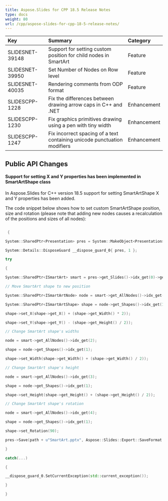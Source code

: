```yaml
---
title: Aspose.Slides for CPP 18.5 Release Notes
type: docs
weight: 80
url: /cpp/aspose-slides-for-cpp-18-5-release-notes/
---
```


|**Key**|**Summary**|**Category**|
| :- | :- | :- |
|SLIDESNET-39148|Support for setting custom position for child nodes in SmartArt|Feature|
|SLIDESNET-39950|Set Number of Nodes on Row level|Feature|
|SLIDESNET-40035|Rendering comments from ODP format|Feature|
|SLIDESCPP-1228|Fix the differences between drawing arrow caps in C++ and .NET|Enhancement|
|SLIDESCPP-1230|Fix graphics primitives drawing using a pen with tiny width|Enhancement|
|SLIDESCPP-1247|Fix incorrect spacing of a text containing unicode punctuation modifiers|Enhancement|
## **Public API Changes**

#### **Support for setting X and Y properties has been implemented in SmartArtShape class**
In Aspose.Slides for C++ version 18.5 support for setting SmartArtShape X and Y properties has been added.

The code snippet below shows how to set custom SmartArtShape position, size and rotation (please note that adding new nodes causes a recalculation of the positions and sizes of all nodes):

``` cpp

 {

System::SharedPtr<Presentation> pres = System::MakeObject<Presentation>();

System::Details::DisposeGuard __dispose_guard_0{ pres, 1 };

try

{

System::SharedPtr<ISmartArt> smart = pres->get_Slides()->idx_get(0)->get_Shapes()->AddSmartArt(20, 20, 600, 500, Aspose::Slides::SmartArt::SmartArtLayoutType::OrganizationChart);

// Move SmartArt shape to new position

System::SharedPtr<ISmartArtNode> node = smart->get_AllNodes()->idx_get(1);

System::SharedPtr<ISmartArtShape> shape = node->get_Shapes()->idx_get(1);

shape->set_X(shape->get_X() + (shape->get_Width() * 2));

shape->set_Y(shape->get_Y() - (shape->get_Height() / 2));

// Change SmartArt shape's widths

node = smart->get_AllNodes()->idx_get(2);

shape = node->get_Shapes()->idx_get(1);

shape->set_Width(shape->get_Width() + (shape->get_Width() / 2));

// Change SmartArt shape's height

node = smart->get_AllNodes()->idx_get(3);

shape = node->get_Shapes()->idx_get(1);

shape->set_Height(shape->get_Height() + (shape->get_Height() / 2));

// Change SmartArt shape's rotation

node = smart->get_AllNodes()->idx_get(4);

shape = node->get_Shapes()->idx_get(1);

shape->set_Rotation(90);

pres->Save(path + u"SmartArt.pptx", Aspose::Slides::Export::SaveFormat::Pptx);

}

catch(...)

{

__dispose_guard_0.SetCurrentException(std::current_exception());

}

}

```
